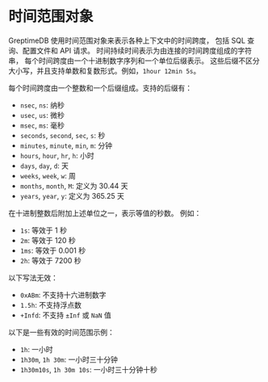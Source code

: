 # 时间范围对象

GreptimeDB 使用时间范围对象来表示各种上下文中的时间跨度，
包括 SQL 查询、配置文件和 API 请求。
时间持续时间表示为由连接的时间跨度组成的字符串，
每个时间跨度由一个十进制数字序列和一个单位后缀表示。
这些后缀不区分大小写，并且支持单数和复数形式。例如，`1hour 12min 5s`。

每个时间跨度由一个整数和一个后缀组成。支持的后缀有：

- `nsec`, `ns`: 纳秒
- `usec`, `us`: 微秒
- `msec`, `ms`: 毫秒
- `seconds`, `second`, `sec`, `s`: 秒
- `minutes`, `minute`, `min`, `m`: 分钟
- `hours`, `hour`, `hr`, `h`: 小时
- `days`, `day`, `d`: 天
- `weeks`, `week`, `w`: 周
- `months`, `month`, `M`: 定义为 30.44 天
- `years`, `year`, `y`: 定义为 365.25 天

在十进制整数后附加上述单位之一，表示等值的秒数。
例如：

- `1s`: 等效于 1 秒
- `2m`: 等效于 120 秒
- `1ms`: 等效于 0.001 秒
- `2h`: 等效于 7200 秒

以下写法无效：

- `0xABm`: 不支持十六进制数字
- `1.5h`: 不支持浮点数
- `+Infd`: 不支持 `±Inf` 或 `NaN` 值

以下是一些有效的时间范围示例：

- `1h`: 一小时
- `1h30m`, `1h 30m`: 一小时三十分钟
- `1h30m10s`, `1h 30m 10s`: 一小时三十分钟十秒

